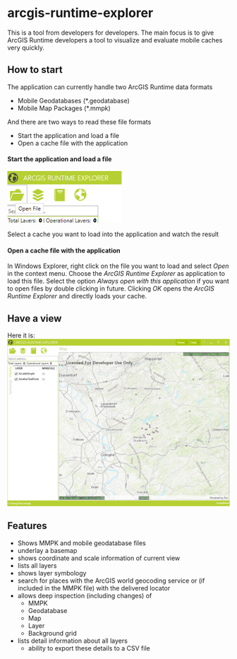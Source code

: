 # arcgis-runtime-explorer
This is a tool from developers for developers. The main focus is to give ArcGIS Runtime developers a tool to visualize and evaluate mobile caches very quickly.

## How to start
The application can currently handle two ArcGIS Runtime data formats
* Mobile Geodatabases (*.geodatabase)
* Mobile Map Packages (*.mmpk)

And there are two ways to read these file formats
* Start the application and load a file
* Open a cache file with the application

#### Start the application and load a file
![Menu - Open Folder](https://github.com/EsriDE/arcgis-runtime-explorer/blob/master/docs/mainmenu_openfile.png)

Select a cache you want to load into the application and watch the result

#### Open a cache file with the application

In Windows Explorer, right click on the file you want to load and select _Open_ in the context menu.
Choose the _ArcGIS Runtime Explorer_ as application to load this file. 
Select the option _Always open with this application_ if you want to open files by double clicking in future.
Clicking _OK_ opens the _ArcGIS Runtime Explorer_ and directly loads your cache.

## Have a view
Here it is:
![Application - Cache loaded](https://github.com/EsriDE/arcgis-runtime-explorer/blob/master/docs/app_mmpk_loaded.png)

## Features
* Shows MMPK and mobile geodatabase files
* underlay a basemap
* shows coordinate and scale information of current view
* lists all layers
* shows layer symbology
* search for places with the ArcGIS world geocoding service or (if included in the MMPK file) with the delivered locator
* allows deep inspection (including changes) of 
  * MMPK
  * Geodatabase
  * Map
  * Layer
  * Background grid
* lists detail information about all layers
  * ability to export these details to a CSV file
